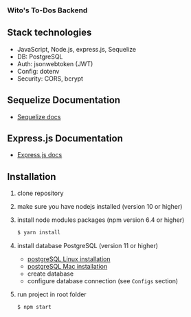 ### Wito's To-Dos Backend

## Stack technologies

- JavaScript, Node.js, express.js, Sequelize
- DB: PostgreSQL
- Auth: jsonwebtoken (JWT)
- Config: dotenv
- Security: CORS, bcrypt

## Sequelize Documentation

- [Sequelize docs](http://docs.sequelizejs.com/manual/getting-started.html)

## Express.js Documentation

- [Express.js docs](https://expressjs.com/)

## Installation

1. clone repository
2. make sure you have nodejs installed (version 10 or higher)

3. install node modules packages (npm version 6.4 or higher)

   ```bash
   $ yarn install
   ```

4. install database PostgreSQL (version 11 or higher)

   - [postgreSQL Linux installation](https://www.digitalocean.com/community/tutorials/postgresql-ubuntu-16-04-ru)
   - [postgreSQL Mac installation](https://www.codementor.io/engineerapart/getting-started-with-postgresql-on-mac-osx-are8jcopb)
   - create database
   - configure database connection (see `Configs` section)

5. run project in root folder

   ```bash
   $ npm start
   ```

